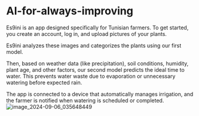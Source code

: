 # AI-for-always-improving
Es9ini is an app designed specifically for Tunisian farmers. To get started, you create an account, log in, and upload pictures of your plants. 

Es9ini analyzes these images and categorizes the plants using our first model.

Then, based on weather data (like precipitation), soil conditions, humidity, plant age, and other factors, our second model predicts the ideal time to water. This prevents water waste due to evaporation or unnecessary watering before expected rain.

The app is connected to a device that automatically manages irrigation, and the farmer is notified when watering is scheduled or completed.
![image_2024-09-06_035648449](https://github.com/user-attachments/assets/17f13bcc-2b28-495a-971f-1673447d8576)
